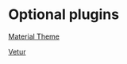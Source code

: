 # Optional plugins

[Material Theme](https://github.com/equinusocio/vsc-material-theme)

[Vetur](https://marketplace.visualstudio.com/items?itemName=octref.vetur)
